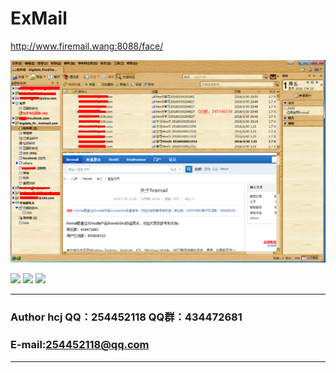 # ExMail


http://www.firemail.wang:8088/face/

![邮件客户端 firemail](https://github.com/hechengjin/ExMail/blob/master/firemail.png)



[![](https://img.shields.io/badge/%E4%BD%9C%E8%80%85-hcj-orange.svg)](https://github.com/hechengjin/ExMail) 
[![](https://img.shields.io/badge/version-1.0.0-blue.svg)](https://github.com/hechengjin/ExMail) 
[![](https://img.shields.io/badge/QQ-254452118-brightgreen.svg)]()

****
### Author hcj QQ：254452118 QQ群：434472681
### E-mail:254452118@qq.com
****
